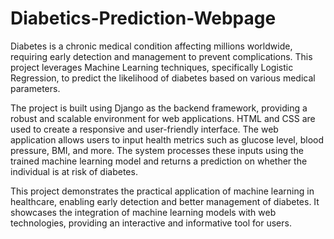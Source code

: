 # Diabetics-Prediction-Webpage

Diabetes is a chronic medical condition affecting millions worldwide, requiring early detection and management to prevent complications. This project leverages Machine Learning techniques, specifically Logistic Regression, to predict the likelihood of diabetes based on various medical parameters.

The project is built using Django as the backend framework, providing a robust and scalable environment for web applications. HTML and CSS are used to create a responsive and user-friendly interface. The web application allows users to input health metrics such as glucose level, blood pressure, BMI, and more. The system processes these inputs using the trained machine learning model and returns a prediction on whether the individual is at risk of diabetes.

This project demonstrates the practical application of machine learning in healthcare, enabling early detection and better management of diabetes. It showcases the integration of machine learning models with web technologies, providing an interactive and informative tool for users.
